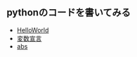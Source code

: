 ## pythonのコードを書いてみる

* [HelloWorld](helloWorld/helloWorld)
* [変数宣言](helloworld/variable)
* [abs](helloworld/abs)
